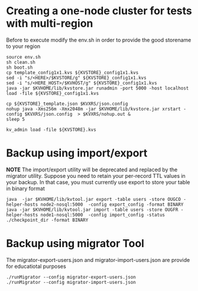 # Creating a one-node cluster for tests with multi-region

Before to execute modify the env.sh in order to provide the good storename to your region

```
source env.sh
sh clean.sh
sh boot.sh
cp template_config1x1.kvs ${KVSTORE}_config1x1.kvs
sed -i "s/<HERE>/$KVSTORE/g" ${KVSTORE}_config1x1.kvs
sed -i "s/<HERE_HOST>/$KVHOST/g" ${KVSTORE}_config1x1.kvs
java -jar $KVHOME/lib/kvstore.jar runadmin -port 5000 -host localhost load -file ${KVSTORE}_config1x1.kvs

cp ${KVSTORE}_template.json $KVXRS/json.config
nohup java -Xms256m -Xmx2048m -jar $KVHOME/lib/kvstore.jar xrstart -config $KVXRS/json.config  > $KVXRS/nohup.out &
sleep 5

kv_admin load -file ${KVSTORE}.kvs
```

# Backup using import/export
**NOTE** The import/export utility will be deprecated and replaced by the migrator utility.  Suppose you need to retain your per-record TTL values in your backup. In that case, you must currently use export to store your table in binary  format

````
java  -jar $KVHOME/lib/kvtool.jar export -table users -store OUGCO -helper-hosts node2-nosql:5000  -config export_config -format BINARY
java -jar $KVHOME/lib/kvtool.jar import -table users -store OUGFR -helper-hosts node1-nosql:5000  -config import_config -status ./checkpoint_dir -format BINARY
````

# Backup using migrator Tool
The migrator-export-users.json and migrator-import-users.json are provide for educatiotal purposes

````
./runMigrator --config migrator-export-users.json
./runMigrator --config migrator-import-users.json
````
